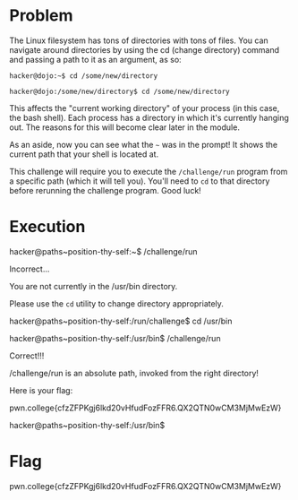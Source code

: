 # Problem
The Linux filesystem has tons of directories with tons of files. You can navigate around directories by using the cd (change directory) command and passing a path to it as an argument, as so:

`hacker@dojo:~$ cd /some/new/directory`

`hacker@dojo:/some/new/directory$ cd /some/new/directory`

This affects the "current working directory" of your process (in this case, the bash shell). Each process has a directory in which it's currently hanging out. The reasons for this will become clear later in the module.

As an aside, now you can see what the `~` was in the prompt! It shows the current path that your shell is located at.

This challenge will require you to execute the `/challenge/run` program from a specific path (which it will tell you). You'll need to `cd` to that directory before rerunning the challenge program. Good luck!
# Execution

hacker@paths~position-thy-self:~$ /challenge/run

Incorrect...

You are not currently in the /usr/bin directory.

Please use the `cd` utility to change directory appropriately.

hacker@paths~position-thy-self:/run/challenge$ cd /usr/bin

hacker@paths~position-thy-self:/usr/bin$ /challenge/run

Correct!!!

/challenge/run is an absolute path, invoked from the right 
directory!

Here is your flag:

pwn.college{cfzZFPKgj6lkd20vHfudFozFFR6.QX2QTN0wCM3MjMwEzW}

hacker@paths~position-thy-self:/usr/bin$ 
# Flag
pwn.college{cfzZFPKgj6lkd20vHfudFozFFR6.QX2QTN0wCM3MjMwEzW}